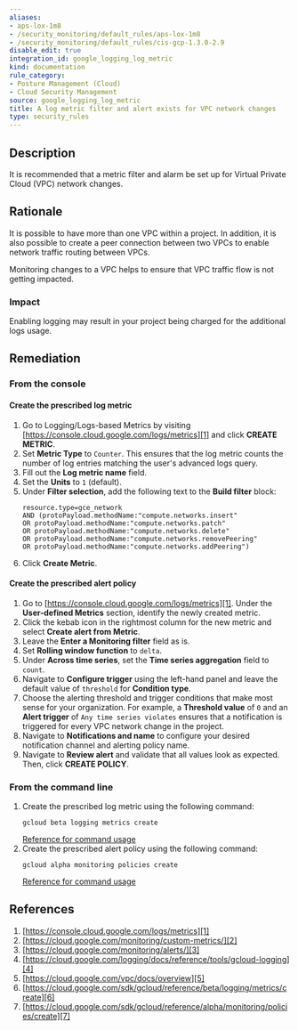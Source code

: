 ```yaml
---
aliases:
- aps-lox-1m8
- /security_monitoring/default_rules/aps-lox-1m8
- /security_monitoring/default_rules/cis-gcp-1.3.0-2.9
disable_edit: true
integration_id: google_logging_log_metric
kind: documentation
rule_category:
- Posture Management (Cloud)
- Cloud Security Management
source: google_logging_log_metric
title: A log metric filter and alert exists for VPC network changes
type: security_rules
---
```


## Description
It is recommended that a metric filter and alarm be set up for Virtual Private Cloud (VPC) network changes.

## Rationale
It is possible to have more than one VPC within a project. 
In addition, it is also possible to create a peer connection between two VPCs to enable network traffic routing between VPCs.

Monitoring changes to a VPC helps to ensure that VPC traffic flow is not getting impacted.

### Impact
Enabling logging may result in your project being charged for the additional logs usage.

## Remediation

### From the console
#### Create the prescribed log metric
1. Go to Logging/Logs-based Metrics by visiting [https://console.cloud.google.com/logs/metrics][1] and click **CREATE METRIC**.
2. Set **Metric Type** to `Counter`. This ensures that the log metric counts the number of log entries matching the user's advanced logs query.
3. Fill out the **Log metric name** field.
4. Set the **Units** to  `1` (default).
5. Under **Filter selection**, add the following text to the **Build filter** block: 
   ```
   resource.type=gce_network
   AND (protoPayload.methodName:"compute.networks.insert"
   OR protoPayload.methodName:"compute.networks.patch"
   OR protoPayload.methodName:"compute.networks.delete"
   OR protoPayload.methodName:"compute.networks.removePeering"
   OR protoPayload.methodName:"compute.networks.addPeering")
   ```
6. Click **Create Metric**.

#### Create the prescribed alert policy
1. Go to [https://console.cloud.google.com/logs/metrics][1].  Under the **User-defined Metrics** section, identify the newly created metric.
2. Click the kebab icon in the rightmost column for the new metric and select **Create alert from Metric**.
3. Leave the **Enter a Monitoring filter** field as is.
4. Set **Rolling window function** to `delta`.
5. Under **Across time series**, set the **Time series aggregation** field to `count`. 
6. Navigate to **Configure trigger** using the left-hand panel and leave the default value of `threshold` for **Condition type**. 
7. Choose the alerting threshold and trigger conditions that make most sense for your organization. For example, a **Threshold value** of `0` and an **Alert trigger** of `Any time series violates` ensures that a notification is triggered for every VPC network change in the project.
8. Navigate to **Notifications and name** to configure your desired notification channel and alerting policy name. 
9. Navigate to **Review alert** and validate that all values look as expected. Then, click **CREATE POLICY**.

### From the command line

1. Create the prescribed log metric using the following command: 
   ```
   gcloud beta logging metrics create
   ```
   [Reference for command usage][6]
2. Create the prescribed alert policy using the following command:
   ```
   gcloud alpha monitoring policies create
   ```
   [Reference for command usage][7]



## References
1. [https://console.cloud.google.com/logs/metrics][1] 
2. [https://cloud.google.com/monitoring/custom-metrics/][2]
3. [https://cloud.google.com/monitoring/alerts/][3]
4. [https://cloud.google.com/logging/docs/reference/tools/gcloud-logging][4]
5. [https://cloud.google.com/vpc/docs/overview][5]
6. [https://cloud.google.com/sdk/gcloud/reference/beta/logging/metrics/create][6]
7. [https://cloud.google.com/sdk/gcloud/reference/alpha/monitoring/policies/create][7]


[1]: https://cloud.google.com/logging/docs/logs-based-metrics/
[2]: https://cloud.google.com/monitoring/custom-metrics/
[3]: https://cloud.google.com/monitoring/alerts/
[4]: https://cloud.google.com/logging/docs/reference/tools/gcloud-logging
[5]: https://cloud.google.com/vpc/docs/overview
[6]: https://cloud.google.com/sdk/gcloud/reference/beta/logging/metrics/create
[7]: https://cloud.google.com/sdk/gcloud/reference/alpha/monitoring/policies/create
